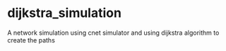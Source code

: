 dijkstra_simulation
===================

A network simulation using cnet simulator and using dijkstra algorithm to create the paths
